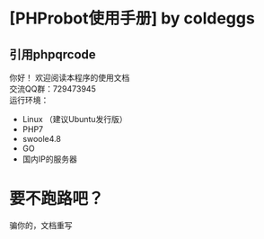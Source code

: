 # [PHProbot使用手册] by coldeggs  
## 引用phpqrcode  
你好！  欢迎阅读本程序的使用文档  
交流QQ群：729473945  
运行环境：
- Linux （建议Ubuntu发行版）
- PHP7
- swoole4.8
- GO
- 国内IP的服务器

# 要不跑路吧？
骗你的，文档重写
